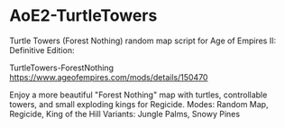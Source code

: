 # AoE2-TurtleTowers
Turtle Towers (Forest Nothing) random map script for Age of Empires II: Definitive Edition:


TurtleTowers-ForestNothing
https://www.ageofempires.com/mods/details/150470

Enjoy a more beautiful "Forest Nothing" map with turtles, controllable towers, and small exploding kings for Regicide.
Modes: Random Map, Regicide, King of the Hill
Variants: Jungle Palms, Snowy Pines
